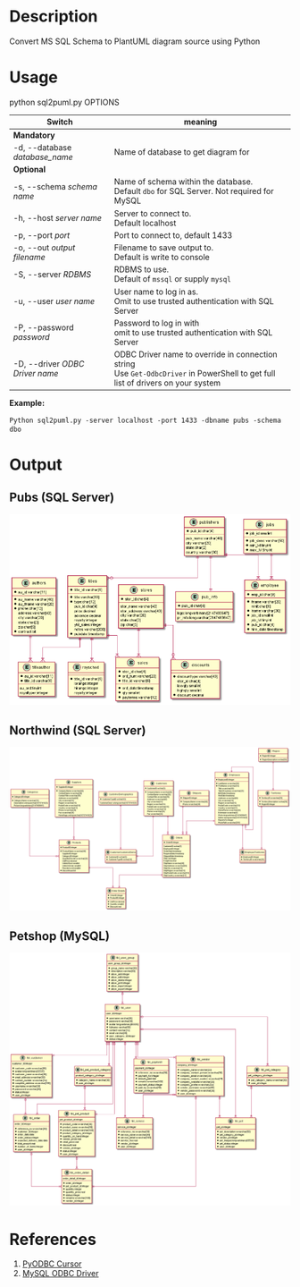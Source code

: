 # Description

Convert MS SQL Schema to PlantUML diagram source using Python

# Usage

 python sql2puml.py OPTIONS
 
 |Switch|meaning|
 |--|--|
 |**Mandatory**||
 |-d, --database *database_name*|Name of database to get diagram for|
 | **Optional**||
 |-s, --schema *schema name*|Name of schema within the database. <br>Default `dbo` for SQL Server. Not required for MySQL|
 |-h, --host *server name*|Server to connect to.<br>Default localhost|
 |-p, --port *port*|Port to connect to, default 1433|
 |-o, --out *output filename*|Filename to save output to.<br>Default is write to console|
 |-S, --server *RDBMS*|RDBMS to use.<br>Default of `mssql` or supply `mysql`|
 |-u, --user *user name*|User name to log in as.<br>Omit to use trusted authentication with SQL Server|
 |-P, --password *password*|Password to log in with<br>omit to use trusted authentication with SQL Server|
 |-D, --driver *ODBC Driver name*|ODBC Driver name to override in connection string<br>Use `Get-OdbcDriver` in PowerShell to get full list of drivers on your system|

**Example:** 

    Python sql2puml.py -server localhost -port 1433 -dbname pubs -schema dbo

# Output
## Pubs (SQL Server)
![](tests/pubs.png)

## Northwind (SQL Server)
![](tests/Northwind.png)

## Petshop (MySQL)
![](tests/petshop.png)
# References
1. [PyODBC Cursor](https://github.com/mkleehammer/pyodbc/wiki/Cursor)
2. [MySQL ODBC Driver](https://dev.mysql.com/downloads/file/?id=501047)